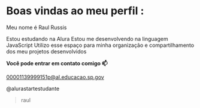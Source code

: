 # Boas vindas ao meu perfil :
Meu nome é Raul Russis

Estou estudando na Alura
Estou me desenvolvendo na linguagem JavaScript
Utilizo esse espaço para minha organização e compartilhamento dos meu projetos desenvolvidos

**Você pode entrar em contato comigo 📫**

00001139999151p@al.educacao.sp.gov

@alurastartestudante

>raul

